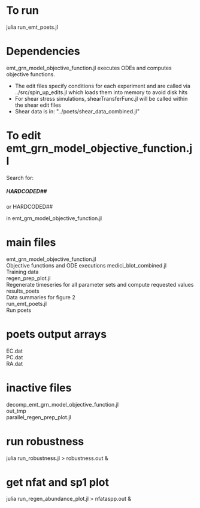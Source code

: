 # To run
julia  run_emt_poets.jl
# Dependencies
emt_grn_model_objective_function.jl executes ODEs and computes objective functions.
- The edit files specify conditions for each experiment and are called via ../src/spin_up_edits.jl which loads them into memory to avoid disk hits
- For shear stress simulations, shearTransferFunc.jl will be called within the shear edit files 
- Shear data is in: "../poets/shear_data_combined.jl"

# To edit emt_grn_model_objective_function.jl
Search for:
##### HARDCODED## 
or
HARDCODED##

in emt_grn_model_objective_function.jl


# main files  

emt_grn_model_objective_function.jl  
	Objective functions and ODE executions
medici_blot_combined.jl  
	Training data  
regen_prep_plot.jl  
	Regenerate timeseries for all parameter sets and compute requested values   
results_poets  
	Data summaries for figure 2  
run_emt_poets.jl  
	Run poets  

# poets output arrays  
EC.dat  
PC.dat  
RA.dat  


# inactive files  
decomp_emt_grn_model_objective_function.jl  
out_tmp  
parallel_regen_prep_plot.jl  



# run robustness
julia run_robustness.jl > robustness.out &

# get nfat and sp1 plot

julia run_regen_abundance_plot.jl > nfataspp.out &
